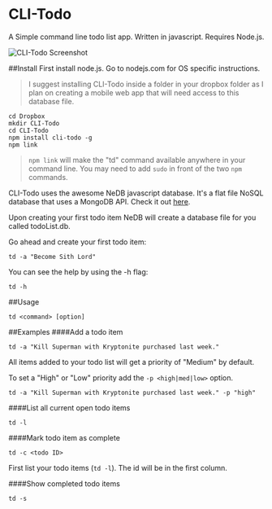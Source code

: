# CLI-Todo
A Simple command line todo list app. Written in javascript. Requires Node.js.

![CLI-Todo Screenshot](https://dl.dropboxusercontent.com/u/123958/img/Screen.png)

##Install
First install node.js. Go to nodejs.com for OS specific instructions.

> I suggest installing CLI-Todo inside a folder in your dropbox folder as I plan on creating a mobile web app that will need access to this database file.

```
cd Dropbox
mkdir CLI-Todo
cd CLI-Todo
npm install cli-todo -g
npm link
```
> `npm link` will make the "td" command available anywhere in your command line.
> You may need to add `sudo` in front of the two `npm` commands.

CLI-Todo uses the awesome NeDB javascript database. It's a flat file NoSQL database that uses a MongoDB API.
Check it out [here](https://github.com/louischatriot/nedb).

Upon creating your first todo item NeDB will create a database file for you called todoList.db.

Go ahead and create your first todo item:

```
td -a "Become Sith Lord"
```

You can see the help by using the -h flag:
```
td -h
```

##Usage
```
td <command> [option]
```

##Examples
####Add a todo item
```
td -a "Kill Superman with Kryptonite purchased last week."
```
All items added to your todo list will get a priority of "Medium" by default.

To set a "High" or "Low" priority add the `-p <high|med|low>` option.
```
td -a "Kill Superman with Kryptonite purchased last week." -p "high"
```

####List all current open todo items
```
td -l
```

####Mark todo item as complete
```
td -c <todo ID>
```
First list your todo items (`td -l`). The id will be in the first column.

####Show completed todo items
```
td -s
```
